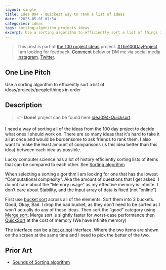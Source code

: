 ```yaml
---
layout: single
title: Idea 094 - Quickest way to rank a list of ideas
date: '2023-05-01 01:34'
categories: ideas
tags: sorting algorithm projects ideas
excerpt: Use a sorting algorithm to efficiently sort a list of things in order
---
```


> This post is part of [the 100 project ideas](https://blog.abluestar.com/projects/2023-100-ideas/) project. [#The100DayProject](https://www.the100dayproject.org/). I am looking for feedback. <a href='#utterances-comments'>Comment</a> below or DM me via social media <a href="https://instagram.com/funvill" rel="nofollow noopener noreferrer"><i class="fab fa-fw fa-instagram" aria-hidden="true"></i><span class="label">Instagram</span></a>, <a href="https://twitter.com/funvill" rel="nofollow noopener noreferrer"><i class="fab fa-fw fa-twitter" aria-hidden="true"></i><span class="label">Twitter</span></a>.

## One Line Pitch

Use a sorting algorithm to efficiently sort a list of ideas/projects/people/things in order

## Description

> 👉 **Done!** project can be found here [Idea094-Quicksort](https://github.com/funvill/Idea094-Quicksort)

I need a way of sorting all of the ideas from the 100 day project to decide what ones I should work on.  There are so many ideas that it's hard to take it all at once and would be burdensome to ask friends to rank them. I also want to make the least amount of comparisons (is this idea better than this idea) between each idea as possible.

Lucky computer science has a lot of history efficiently sorting lists of items that can be compared to each other. See [Sorting algorithm](https://en.wikipedia.org/wiki/Sorting_algorithm)

When selecting a sorting algorithm I am looking for one that has the lowest “Computational complexity”. Aka the amount of questions that I get asked. I do not care about the “Memory usage” as my effective memory is infinite. I don’t care about Stability, and the input array of data is fixed (not “online”)

First use [bucket sort](https://en.wikipedia.org/wiki/Bucket_sort) across all of the elements. Sort them into 3 buckets. Good, Okay, Bad. I drop the bad bucket, as they don’t need to be sorted as I won’t actually do any of these ideas. Then sort the “good” category using [Merge sort](https://en.wikipedia.org/wiki/Merge_sort). Merge sort is slightly faster for worst-case performance then [QuickSort](https://en.wikipedia.org/wiki/Quicksort) at the cost of memory (We have infinite memory)

The interface can be a [hot or not](https://en.wikipedia.org/wiki/Hot_or_Not) interface. Where the two items are shown on the screen at the same time and I need to pick the better of the two.

## Prior Art

- [Sounds of Sorting algorithm](https://www.youtube.com/watch?v=kPRA0W1kECg&t=6s)